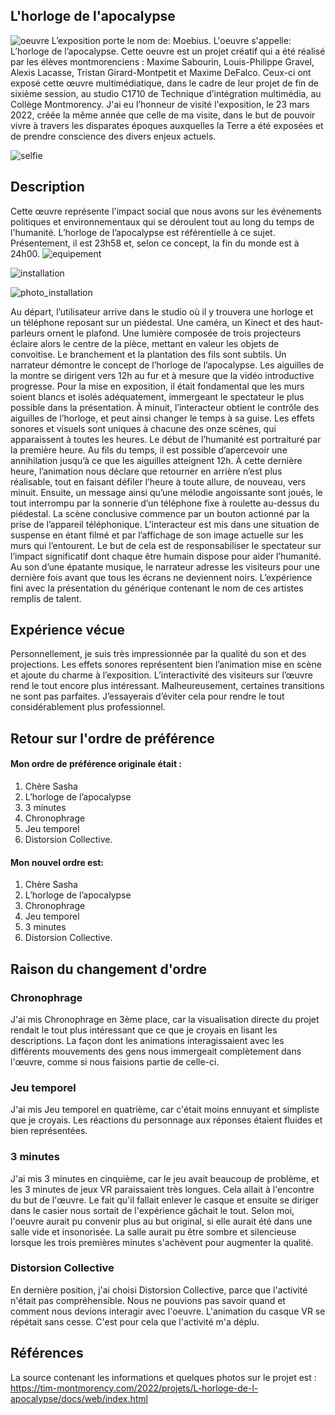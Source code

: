 
## L'horloge de l'apocalypse

![oeuvre](/moebius_horloge_apocalypse/medias/oeuvre.jpg)
L’exposition porte le nom de: Moebius. L'oeuvre s'appelle: L’horloge de l’apocalypse. Cette oeuvre est un projet créatif qui a été réalisé par les élèves montmorenciens : Maxime Sabourin, Louis-Philippe Gravel, Alexis Lacasse, Tristan Girard-Montpetit et Maxime DeFalco. Ceux-ci ont exposé cette œuvre multimédiatique, dans le cadre de leur projet de fin de sixième session, au studio C1710 de Technique d’intégration multimédia, au Collège Montmorency. J'ai eu l’honneur de visité l'exposition, le 23 mars 2022, créée la même année que celle de ma visite, dans le but de pouvoir vivre à travers les disparates époques auxquelles la Terre a été exposées et de prendre conscience des divers enjeux actuels.

![selfie](/moebius_horloge_apocalypse/medias/selfie.jpg)

## Description


Cette œuvre représente l'impact social que nous avons sur les événements politiques et environnementaux qui se déroulent tout au long du temps de l'humanité. L’horloge de l’apocalypse est référentielle à ce sujet. Présentement, il est 23h58 et, selon ce concept, la fin du monde est à 24h00.
![equipement](/moebius_horloge_apocalypse/croquis/schema_equipement.png)

![installation](/moebius_horloge_apocalypse/croquis/schema_installation.png)

![photo_installation](/moebius_horloge_apocalypse/medias/installation_photo.png)

Au départ, l’utilisateur arrive dans le studio où il y trouvera une horloge et un téléphone reposant sur un piédestal. Une caméra, un Kinect et des haut-parleurs ornent le plafond. Une lumière composée de trois projecteurs éclaire alors le centre de la pièce, mettant en valeur les objets de convoitise. Le branchement et la plantation des fils sont subtils. Un narrateur démontre le concept de l’horloge de l’apocalypse.  Les aiguilles de la montre se dirigent vers 12h au fur et à mesure que la vidéo introductive progresse. Pour la mise en exposition, il était fondamental que les murs soient blancs et isolés adéquatement, immergeant le spectateur le plus possible dans la présentation. À minuit, l’interacteur obtient le contrôle des aiguilles de l’horloge, et peut ainsi changer le temps à sa guise. Les effets sonores et visuels sont uniques à chacune des onze scènes, qui apparaissent à toutes les heures. Le début de l’humanité est portraituré par la première heure. Au fils du temps, il est possible d’apercevoir une annihilation jusqu’à ce que les aiguilles atteignent 12h. À cette dernière heure, l’animation nous déclare que retourner en arrière n’est plus réalisable, tout en faisant défiler l’heure à toute allure, de nouveau, vers minuit. Ensuite, un message ainsi qu’une mélodie angoissante sont joués, le tout interrompu par la sonnerie d’un téléphone fixe à roulette au-dessus du piédestal. La scène conclusive commence par un bouton actionné par la prise de l’appareil téléphonique. L'interacteur est mis dans une situation de suspense en étant filmé et par l’affichage de son image actuelle sur les murs qui l’entourent. Le but de cela est de responsabiliser le spectateur sur l’impact significatif dont chaque être humain dispose pour aider l’humanité. Au son d’une épatante musique, le narrateur adresse les visiteurs pour une dernière fois avant que tous les écrans ne deviennent noirs. L’expérience fini avec la présentation du générique contenant le nom de ces artistes remplis de talent.


## Expérience vécue



Personnellement, je suis très impressionnée par la qualité du son et des projections. Les effets sonores représentent bien l’animation mise en scène et ajoute du charme à l’exposition. L’interactivité des visiteurs sur l’œuvre rend le tout encore plus intéressant. Malheureusement, certaines transitions ne sont pas parfaites. J’essayerais d’éviter cela pour rendre le tout considérablement plus professionnel.

## Retour sur l'ordre de préférence

#### Mon ordre de préférence originale était : 
1. Chère Sasha
2. L’horloge de l’apocalypse
3. 3 minutes
4. Chronophrage
5. Jeu temporel
6. Distorsion Collective.


#### Mon nouvel ordre est: 

1. Chère Sasha
2. L’horloge de l’apocalypse
3. Chronophrage
4. Jeu temporel
5. 3 minutes
6. Distorsion Collective. 

## Raison du changement d'ordre

### Chronophrage

J'ai mis Chronophrage en 3ème place, car la visualisation directe du projet rendait le tout plus intéressant que ce que je croyais en lisant les descriptions. La façon dont les animations interagissaient avec les différents mouvements des gens nous immergeait complètement dans l'œuvre, comme si nous faisions partie de celle-ci. 

### Jeu temporel

J'ai mis Jeu temporel en quatrième, car c'était moins ennuyant et simpliste que je croyais. Les réactions du personnage aux réponses étaient fluides et bien représentées. 

### 3 minutes

J'ai mis 3 minutes en cinquième, car le jeu avait beaucoup de problème, et les 3 minutes de jeux VR paraissaient très longues. Cela allait à l'encontre du but de l'œuvre. Le fait qu'il fallait enlever le casque et ensuite se diriger dans le casier nous sortait de l'expérience gâchait le tout. Selon moi, l'oeuvre aurait pu convenir plus au but original, si elle aurait été dans une salle vide et insonorisée. La salle aurait pu être sombre et silencieuse lorsque les trois premières minutes s'achèvent pour augmenter la qualité.

### Distorsion Collective

En dernière position, j'ai choisi Distorsion Collective, parce que l'activité n'était pas compréhensible. Nous ne pouvions pas savoir quand et comment nous devions interagir avec l'oeuvre. L'animation du casque VR se répétait sans cesse. C'est pour cela que l'activité m'a déplu.

## Références

La source contenant les informations et quelques photos sur le projet est : https://tim-montmorency.com/2022/projets/L-horloge-de-l-apocalypse/docs/web/index.html




